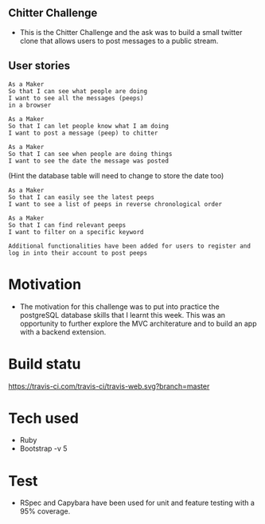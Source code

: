 ## Chitter Challenge

* This is the Chitter Challenge and the ask was to build a small twitter clone that allows users to post messages to a public stream.

## User stories

```
As a Maker
So that I can see what people are doing
I want to see all the messages (peeps)
in a browser
```

```
As a Maker
So that I can let people know what I am doing  
I want to post a message (peep) to chitter
```

```
As a Maker
So that I can see when people are doing things
I want to see the date the message was posted
```
(Hint the database table will need to change to store the date too)

```
As a Maker
So that I can easily see the latest peeps
I want to see a list of peeps in reverse chronological order
```
```
As a Maker
So that I can find relevant peeps
I want to filter on a specific keyword
```

```
Additional functionalities have been added for users to register and log in into their account to post peeps

```


# Motivation 

* The motivation for this challenge was to put into practice the postgreSQL database skills that I learnt this week. This was an opportunity to further explore the MVC architerature and to build an app with a backend extension. 

# Build statu

https://travis-ci.com/travis-ci/travis-web.svg?branch=master


# Tech used

* Ruby 
* Bootstrap -v 5

# Test

* RSpec and Capybara have been used for unit and feature testing with a 95% coverage. 

